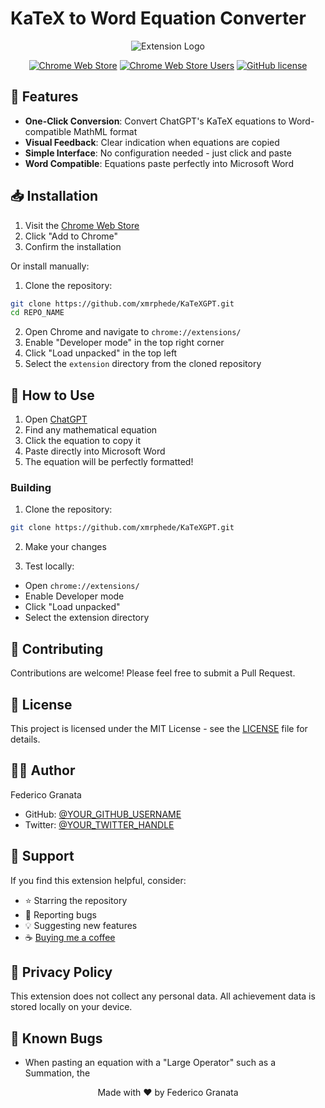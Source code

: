 # KaTeX to Word Equation Converter

<div align="center">

![Extension Logo](https://github.com/xMrPhede/KaTeXGPT/blob/main/icons/icon128.png)

[![Chrome Web Store](https://img.shields.io/chrome-web-store/v/maojnknofbadmhfkbllhpddhophjhblo)](https://chrome.google.com/webstore/detail/maojnknofbadmhfkbllhpddhophjhblo)
[![Chrome Web Store Users](https://img.shields.io/chrome-web-store/users/maojnknofbadmhfkbllhpddhophjhblo)](https://chrome.google.com/webstore/detail/maojnknofbadmhfkbllhpddhophjhblo)
[![GitHub license](https://img.shields.io/github/license/xmrphede/KaTeXGPT)](https://github.com/xmrphede/KaTeXGPT/blob/main/LICENSE)

</div>

## 🚀 Features

- **One-Click Conversion**: Convert ChatGPT's KaTeX equations to Word-compatible MathML format
- **Visual Feedback**: Clear indication when equations are copied
- **Simple Interface**: No configuration needed - just click and paste
- **Word Compatible**: Equations paste perfectly into Microsoft Word

## 📥 Installation

1. Visit the [Chrome Web Store](https://chrome.google.com/webstore/detail/maojnknofbadmhfkbllhpddhophjhblo)
2. Click "Add to Chrome"
3. Confirm the installation

Or install manually:
1. Clone the repository:
```bash
git clone https://github.com/xmrphede/KaTeXGPT.git
cd REPO_NAME
```
2. Open Chrome and navigate to `chrome://extensions/`
3. Enable "Developer mode" in the top right corner
4. Click "Load unpacked" in the top left
5. Select the `extension` directory from the cloned repository

## 🎯 How to Use

1. Open [ChatGPT](https://chat.openai.com)
2. Find any mathematical equation
3. Click the equation to copy it
4. Paste directly into Microsoft Word
5. The equation will be perfectly formatted!

### Building
1. Clone the repository:
```bash
git clone https://github.com/xmrphede/KaTeXGPT.git
```

2. Make your changes

3. Test locally:
- Open `chrome://extensions/`
- Enable Developer mode
- Click "Load unpacked"
- Select the extension directory

## 🤝 Contributing

Contributions are welcome! Please feel free to submit a Pull Request.

## 📝 License

This project is licensed under the MIT License - see the [LICENSE](LICENSE) file for details.

## 👨‍💻 Author

Federico Granata
- GitHub: [@YOUR_GITHUB_USERNAME](https://github.com/xMrPhede)
- Twitter: [@YOUR_TWITTER_HANDLE](https://twitter.com/holygranats)

## 🙏 Support

If you find this extension helpful, consider:
- ⭐ Starring the repository
- 🐛 Reporting bugs
- 💡 Suggesting new features
- ☕ [Buying me a coffee](https://www.buymeacoffee.com/xmrphede)

## 📄 Privacy Policy

This extension does not collect any personal data. All achievement data is stored locally on your device.

## 🐛 Known Bugs

- When pasting an equation with a "Large Operator" such as a Summation, the 

<div align="center">
Made with ❤️ by Federico Granata
</div>
